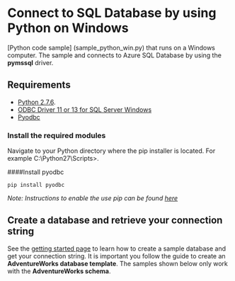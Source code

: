 # Connect to SQL Database by using Python on Windows


[Python code sample] (sample_python_win.py) that runs on a Windows computer. The sample and connects to Azure SQL Database by using the **pymssql** driver.


## Requirements


- [Python 2.7.6](https://www.python.org/download/releases/2.7.6/).
- [ODBC Driver 11 or 13 for SQL Server Windows](https://www.microsoft.com/en-us/download/details.aspx?id=50420)
- [Pyodbc](https://pypi.python.org/pypi/pyodbc/3.0.10)

### Install the required modules

Navigate to your Python directory where the pip installer is located. For example C:\Python27\Scripts>. 

####Install pyodbc

    pip install pyodbc

*Note: Instructions to enable the use pip can be found [here](http://stackoverflow.com/questions/4750806/how-to-install-pip-on-windows)*


## Create a database and retrieve your connection string


See the [getting started page](http://azure.microsoft.com/documentation/articles/sql-database-get-started/) to learn how to create a sample database and get your connection string. It is important you follow the guide to create an **AdventureWorks database template**. The samples shown below only work with the **AdventureWorks schema**. 
